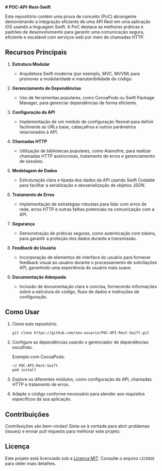 **# POC-API-Rest-Swift**

Este repositório contém uma prova de conceito (PoC) abrangente demonstrando a integração eficiente de uma API Rest em uma aplicação iOS usando a linguagem Swift. A PoC destaca as melhores práticas e padrões de desenvolvimento para garantir uma comunicação segura, eficiente e escalável com serviços web por meio de chamadas HTTP.

## Recursos Principais

1. **Estrutura Modular**
   - Arquitetura Swift moderna (por exemplo, MVC, MVVM) para promover a modularidade e manutenibilidade do código.

2. **Gerenciamento de Dependências**
   - Uso de ferramentas populares, como CocoaPods ou Swift Package Manager, para gerenciar dependências de forma eficiente.

3. **Configuração da API**
   - Implementação de um módulo de configuração flexível para definir facilmente as URLs base, cabeçalhos e outros parâmetros relacionados à API.

4. **Chamadas HTTP**
   - Utilização de bibliotecas populares, como Alamofire, para realizar chamadas HTTP assíncronas, tratamento de erros e gerenciamento de sessões.

5. **Modelagem de Dados**
   - Estruturação clara e tipada dos dados da API usando Swift Codable para facilitar a serialização e desserialização de objetos JSON.

6. **Tratamento de Erros**
   - Implementação de estratégias robustas para lidar com erros de rede, erros HTTP e outras falhas potenciais na comunicação com a API.

7. **Segurança**
   - Demonstração de práticas seguras, como autenticação com tokens, para garantir a proteção dos dados durante a transmissão.

8. **Feedback do Usuário**
   - Incorporação de elementos de interface do usuário para fornecer feedback visual ao usuário durante o processamento de solicitações API, garantindo uma experiência do usuário mais suave.

9. **Documentação Adequada**
   - Inclusão de documentação clara e concisa, fornecendo informações sobre a estrutura do código, fluxo de dados e instruções de configuração.

## Como Usar

1. Clone este repositório.
   ```bash
   git clone https://github.com/seu-usuario/POC-API-Rest-Swift.git
   ```

2. Configure as dependências usando o gerenciador de dependências escolhido.

   Exemplo com CocoaPods:
   ```bash
   cd POC-API-Rest-Swift
   pod install
   ```

3. Explore os diferentes módulos, como configuração da API, chamadas HTTP e tratamento de erros.

4. Adapte o código conforme necessário para atender aos requisitos específicos da sua aplicação.

## Contribuições

Contribuições são bem-vindas! Sinta-se à vontade para abrir problemas (issues) e enviar pull requests para melhorar este projeto.

## Licença

Este projeto está licenciado sob a [Licença MIT](LICENSE). Consulte o arquivo `LICENSE` para obter mais detalhes.

